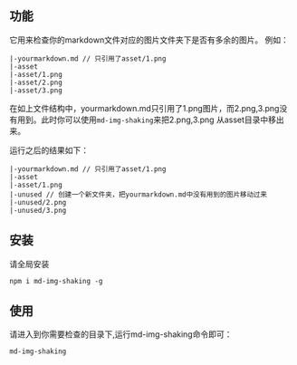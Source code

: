 ## 功能
它用来检查你的markdown文件对应的图片文件夹下是否有多余的图片。
例如：
```
|-yourmarkdown.md // 只引用了asset/1.png
|-asset
|-asset/1.png
|-asset/2.png
|-asset/3.png
```
在如上文件结构中，yourmarkdown.md只引用了1.png图片，而2.png,3.png没有用到。此时你可以使用`md-img-shaking`来把2.png,3.png 从asset目录中移出来。

运行之后的结果如下：
```
|-yourmarkdown.md // 只引用了asset/1.png
|-asset
|-asset/1.png
|-unused // 创建一个新文件夹，把yourmarkdown.md中没有用到的图片移动过来
|-unused/2.png
|-unused/3.png
```

## 安装
请全局安装
```
npm i md-img-shaking -g
```

## 使用

请进入到你需要检查的目录下,运行md-img-shaking命令即可：
```
md-img-shaking
```